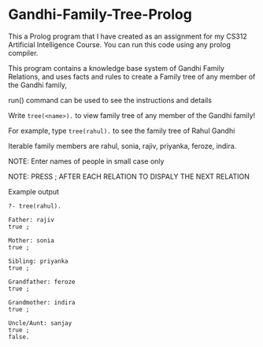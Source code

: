 # Gandhi-Family-Tree-Prolog

This a Prolog program that I have created as an assignment for my CS312 Artificial Intelligence Course. You can run this code using any prolog compiler.

This program contains a knowledge base system of Gandhi Family Relations, and uses facts and rules to create a Family tree of any member of the Gandhi family,

run() command can be used to see the instructions and details

Write `tree(<name>).` to view family tree of any member of the Gandhi family!

For example, type `tree(rahul).` to see the family tree of Rahul Gandhi

Iterable family members are rahul, sonia, rajiv, priyanka, feroze, indira.

NOTE: Enter names of people in small case only

NOTE: PRESS ; AFTER EACH RELATION TO DISPALY THE NEXT RELATION

Example output

```
?- tree(rahul).

Father: rajiv
true ;

Mother: sonia
true ;

Sibling: priyanka
true ;

Grandfather: feroze
true ;

Grandmother: indira
true ;

Uncle/Aunt: sanjay
true ;
false.
```
